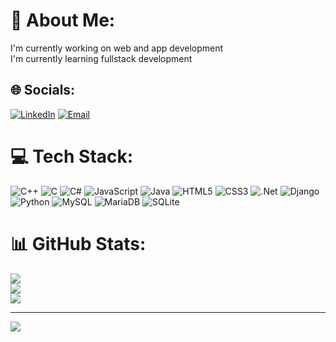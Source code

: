 # 💫 About Me:
I'm currently working on web and app development<br>I'm currently learning fullstack development


## 🌐 Socials:
[![LinkedIn](https://img.shields.io/badge/LinkedIn-%230077B5.svg?logo=linkedin&logoColor=white)](https://www.linkedin.com/in/kesabachandrabarik/)
[![Email](https://img.shields.io/badge/Email-D14836?logo=gmail&logoColor=white)](mailto:kesababarik007@gmail.com)

# 💻 Tech Stack:
![C++](https://img.shields.io/badge/c++-%2300599C.svg?style=for-the-badge&logo=c%2B%2B&logoColor=white) ![C](https://img.shields.io/badge/c-%2300599C.svg?style=for-the-badge&logo=c&logoColor=white) ![C#](https://img.shields.io/badge/c%23-%23239120.svg?style=for-the-badge&logo=csharp&logoColor=white) ![JavaScript](https://img.shields.io/badge/javascript-%23323330.svg?style=for-the-badge&logo=javascript&logoColor=%23F7DF1E) ![Java](https://img.shields.io/badge/java-%23ED8B00.svg?style=for-the-badge&logo=openjdk&logoColor=white) ![HTML5](https://img.shields.io/badge/html5-%23E34F26.svg?style=for-the-badge&logo=html5&logoColor=white) ![CSS3](https://img.shields.io/badge/css3-%231572B6.svg?style=for-the-badge&logo=css3&logoColor=white) ![.Net](https://img.shields.io/badge/.NET-5C2D91?style=for-the-badge&logo=.net&logoColor=white) ![Django](https://img.shields.io/badge/django-%23092E20.svg?style=for-the-badge&logo=django&logoColor=white) ![Python](https://img.shields.io/badge/python-3670A0?style=for-the-badge&logo=python&logoColor=ffdd54) ![MySQL](https://img.shields.io/badge/mysql-4479A1.svg?style=for-the-badge&logo=mysql&logoColor=white) ![MariaDB](https://img.shields.io/badge/MariaDB-003545?style=for-the-badge&logo=mariadb&logoColor=white) ![SQLite](https://img.shields.io/badge/sqlite-%2307405e.svg?style=for-the-badge&logo=sqlite&logoColor=white) 
# 📊 GitHub Stats:
![](https://github-readme-stats.vercel.app/api?username=KESABA-BARIK&theme=dark&hide_border=false&include_all_commits=false&count_private=false)<br/>
![](https://github-readme-streak-stats.herokuapp.com/?user=KESABA-BARIK&theme=dark&hide_border=false)<br/>
![](https://github-readme-stats.vercel.app/api/top-langs/?username=KESABA-BARIK&theme=dark&hide_border=false&include_all_commits=false&count_private=false&layout=compact)


---
[![](https://visitcount.itsvg.in/api?id=KESABA-BARIK&icon=0&color=13)](https://visitcount.itsvg.in)

<!-- Proudly created with GPRM ( https://gprm.itsvg.in ) -->

